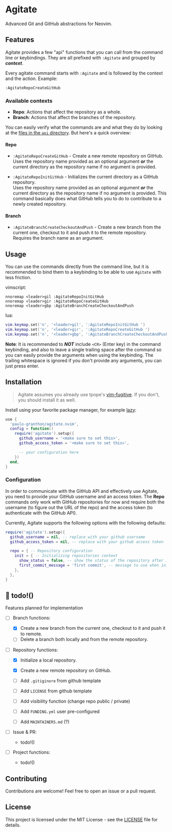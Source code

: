 # Agitate

Advanced Git and GitHub abstractions for Neovim.

## Features

Agitate provides a few "api" functions that you can
call from the command line or keybindings.
They are all prefixed with `:Agitate` and grouped by **_context_**.

Every agitate command starts with `:Agitate` and is followed by the
context and the action. Example:

```vim
:AgitateRepoCreateGitHub
```

### Available contexts

- **Repo**: Actions that affect the repository as a whole.
- **Branch**: Actions that affect the branches of the repository.

You can easily verify what the commands are and what they do by looking at the
[files in the `api` directory](./lua/agitate/api). But here's a quick overview:

#### Repo

- `:AgitateRepoCreateGitHub` - Create a new remote repository on GitHub.  
  Uses the repository name provided as an optional argument **_or_** the current
  directory as the repository name if no argument is provided.

- `:AgitateRepoInitGitHub` - Initializes the current directory as a GitHub
  repository.  
  Uses the repository name provided as an optional argument **_or_** the current
  directory as the repository name if no argument is provided.
  This command basically does what GitHub tells you to do to contribute to a
  newly created repository.

#### Branch

- `:AgitateBranchCreateCheckoutAndPush` - Create a new branch from the current
  one, checkout to it and push it to the remote repository.  
  Requires the branch name as an argument.

## Usage

You can use the commands directly from the command line, but it is recommended
to bind them to a keybinding to be able to use `Agitate` with less friction.

vimscript:

```vim
nnoremap <leader>gil :AgitateRepoInitGitHub
nnoremap <leader>gir :AgitateRepoCreateGitHub
nnoremap <leader>gbp :AgitateBranchCreateCheckoutAndPush
```

lua:

```lua
vim.keymap.set('n', '<leader>gil', ':AgitateRepoInitGitHub ')
vim.keymap.set('n', '<leader>gir', ':AgitateRepoCreateGitHub ')
vim.keymap.set('n', '<leader>gbp', ':AgitateBranchCreateCheckoutAndPush ')
```

**Note**: It is recommended to **_NOT_** include `<CR>` (Enter key) in the command
keybinding, and also to leave a single trailing space after the command so you can
easily provide the arguments when using the keybinding. The trailing whitespace is
ignored if you don't provide any arguments, you can just press enter.

## Installation

> Agitate assumes you already use tpope's [vim-fugitive](github.com/tpope/vim-fugitive).
> If you don't, you should install it as well.

Install using your favorite package manager, for example [lazy](github.com/folke/lazy.nvim):

```lua
use {
  'paulo-granthon/agitate.nvim',
  config = function()
    require('agitate').setup({
      github_username = '<make sure to set this>',
      github_access_token = '<make sure to set this>',

      -- your configuration here
    })
  end,
}
```

### Configuration

In order to communicate with the GitHub API and effectively use Agitate, you need
to provide your GitHub username and an access token. The **Repo** commands only
work with GitHub repositories for now and require both the username (to figure out
the URL of the repo) and the access token (to authenticate with the GitHub API).

Currently, Agitate supports the following options with the following defaults:

```lua
require('agitate').setup({
  github_username = nil, -- replace with your github username
  github_access_token = nil, -- replace with your github access token

  repo = { -- Repository configuration
    init = { -- Initializing repositories context
      show_status = false, -- show the status of the repository after initializing it
      first_commit_message = 'first commit', -- message to use when initializing locally
    },
  },
}

```

## 📝 todo!()

Features planned for implementation

- [ ] Branch functions:

  - [x] Create a new branch from the current one, checkout to it and push it to remote.
  - [ ] Delete a branch both locally and from the remote repository.

- [ ] Repository functions:

  - [x] Initialize a local repository.
  - [x] Create a new remote repository on GitHub.

  - [ ] Add `.gitiginore` from github template
  - [ ] Add `LICENSE` from github template

  - [ ] Add visibility function (change repo public / private)

  - [ ] Add `FUNDING.yml` user pre-configured
  - [ ] Add `MAINTAINERS.md` (?)

- [ ] Issue & PR:
  - todo!()

- [ ] Project functions:
  - todo!()

## Contributing

Contributions are welcome! Feel free to open an issue or a pull request.

## License

This project is licensed under the MIT License -
see the [LICENSE](./LICENSE) file for details.

